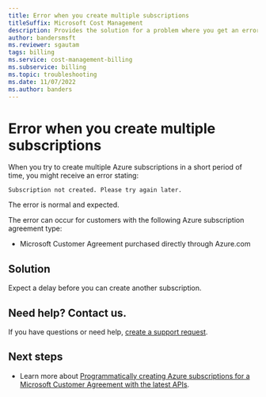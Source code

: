 ```yaml
---
title: Error when you create multiple subscriptions
titleSuffix: Microsoft Cost Management
description: Provides the solution for a problem where you get an error message when you try to create multiple subscriptions.
author: bandersmsft
ms.reviewer: sgautam
tags: billing
ms.service: cost-management-billing
ms.subservice: billing
ms.topic: troubleshooting
ms.date: 11/07/2022
ms.author: banders
---
```


# Error when you create multiple subscriptions

When you try to create multiple Azure subscriptions in a short period of time, you might receive an error stating:

`Subscription not created. Please try again later.`

The error is normal and expected.

The error can occur for customers with the following Azure subscription agreement type:

- Microsoft Customer Agreement purchased directly through Azure.com

## Solution

Expect a delay before you can create another subscription.

## Need help? Contact us.

If you have questions or need help,  [create a support request](https://go.microsoft.com/fwlink/?linkid=2083458).

## Next steps

- Learn more about [Programmatically creating Azure subscriptions for a Microsoft Customer Agreement with the latest APIs](programmatically-create-subscription-microsoft-customer-agreement.md).